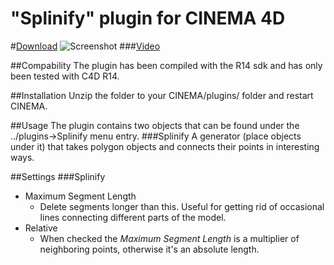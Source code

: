 "Splinify" plugin for CINEMA 4D
=============

#[Download](https://github.com/eighteight/Splinify/archive/master.zip)
![Screenshot](https://raw.github.com/CreativeTools/ct-maze-trace/master/screenshot.png)
###[Video](https://vimeo.com/70096750)

##Compability
The plugin has been compiled with the R14 sdk and has only been tested with C4D R14.

##Installation
Unzip the folder to your CINEMA/plugins/ folder and restart CINEMA.


##Usage
The plugin contains two objects that can be found under the ../plugins->Splinify menu entry.
###Splinify
A generator (place objects under it) that takes polygon objects and connects their points in interesting ways.


##Settings
###Splinify
* Maximum Segment Length
  * Delete segments longer than this. Useful for getting rid of occasional lines connecting different parts of the model.
* Relative
  * When checked the _Maximum Segment Length_ is a multiplier of neighboring points, otherwise it's an absolute length.

